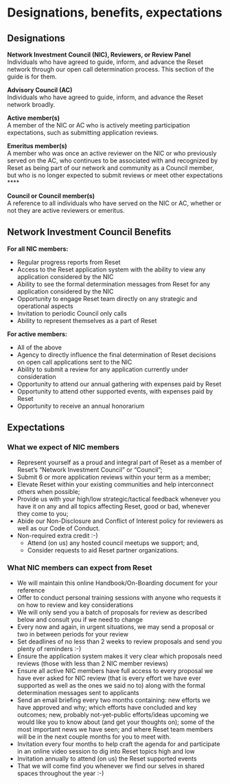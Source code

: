 # Designations, benefits, expectations

## Designations

**Network Investment Council \(NIC\), Reviewers, or Review Panel**  
Individuals who have agreed to guide, inform, and advance the Reset network through our open call determination process. This section of the guide is for them.

**Advisory Council \(AC\)**  
Individuals who have agreed to guide, inform, and advance the Reset network broadly.

**Active member\(s\)**  
A member of the NIC or AC who is actively meeting participation expectations, such as submitting application reviews.

**Emeritus member\(s\)**  
A member who was once an active reviewer on the NIC or who previously served on the AC, who continues to be associated with and recognized by Reset as being part of our network and community as a Council member, but who is no longer expected to submit reviews or meet other expectations ****

**Council or Council member\(s\)**  
A reference to all individuals who have served on the NIC or AC, whether or not they are active reviewers or emeritus.

## Network Investment Council Benefits

**For all NIC members:**

* Regular progress reports from Reset
* Access to the Reset application system with the ability to view any application considered by the NIC
* Ability to see the formal determination messages from Reset for any application considered by the NIC
* Opportunity to engage Reset team directly on any strategic and operational aspects
* Invitation to periodic Council only calls
* Ability to represent themselves as a part of Reset

**For active members:**

* All of the above
* Agency to directly influence the final determination of Reset decisions on open call applications sent to the NIC
* Ability to submit a review for any application currently under consideration
* Opportunity to attend our annual gathering with expenses paid by Reset
* Opportunity to attend other supported events, with expenses paid by Reset
* Opportunity to receive an annual honorarium

## Expectations

### What we expect of NIC members

* Represent yourself as a proud and integral part of Reset as a member of Reset’s “Network Investment Council” or “Council”;
* Submit 6 or more application reviews within your term as a member;
* Elevate Reset within your existing communities and help interconnect others when possible;
* Provide us with your high/low strategic/tactical feedback whenever you have it on any and all topics affecting Reset, good or bad, whenever they come to you;
* Abide our Non-Disclosure and Conflict of Interest policy for reviewers as well as our Code of Conduct.
* Non-required extra credit :-\)
  * Attend \(on us\) any hosted council meetups we support; and,
  * Consider requests to aid Reset partner organizations.

### What NIC members can expect from Reset

* We will maintain this online Handbook/On-Boarding document for your reference
* Offer to conduct personal training sessions with anyone who requests it on how to review and key considerations
* We will only send you a batch of proposals for review as described below and consult you if we need to change
* Every now and again, in urgent situations, we may send a proposal or two in between periods for your review
* Set deadlines of no less than 2 weeks to review proposals and send you plenty of reminders :-\)
* Ensure the application system makes it very clear which proposals need reviews \(those with less than 2 NIC member reviews\)
* Ensure all active NIC members have full access to every proposal we have ever asked for NIC review \(that is every effort we have ever supported as well as the ones we said no to\) along with the formal determination messages sent to applicants
* Send an email briefing every two months containing: new efforts we have approved and why; which efforts have concluded and key outcomes; new, probably not-yet-public efforts/ideas upcoming we would like you to know about \(and get your thoughts on\); some of the most important news we have seen; and where Reset team members will be in the next couple months for you to meet with.
* Invitation every four months to help craft the agenda for and participate in an online video session to dig into Reset topics high and low
* Invitation annually to attend \(on us\) the Reset supported events
* That we will come find you whenever we find our selves in shared spaces throughout the year :-\)



